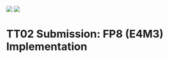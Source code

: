 ![](../../workflows/gds/badge.svg) ![](../../workflows/docs/badge.svg)

# TT02 Submission: FP8 (E4M3) Implementation

